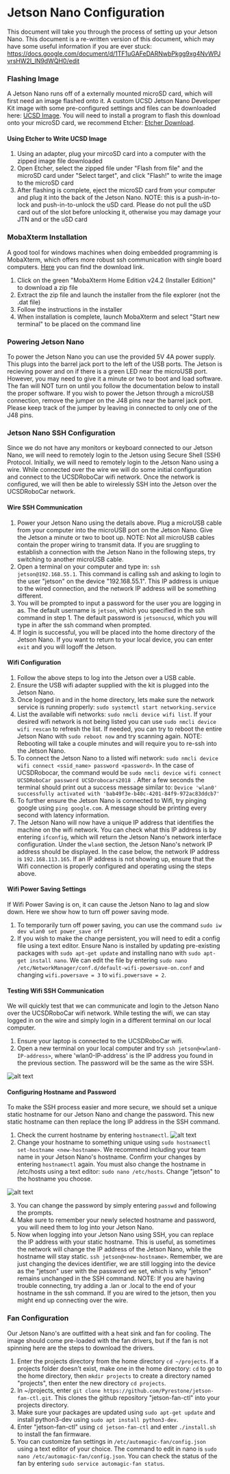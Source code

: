 # Jetson Nano Configuration

This document will take you through the process of setting up your Jetson Nano. This document is a re-written version of this document, which may have some useful information if you are ever stuck: https://docs.google.com/document/d/1TF1uGAFeDARNwbPkgg9xg4NvWPJvrsHW2I_IN9dWQH0/edit

### Flashing Image

A Jetson Nano runs off of a externally mounted microSD card, which will first need an image flashed onto it. A custom UCSD Jetson Nano Developer Kit image with some pre-configured settings and files can be downloaded here: [UCSD Image](https://drive.google.com/file/d/1Ikdat_BaP3IqEYoYfjfMQJGgmAC-UGNK/view?usp=sharing). You will need to install a program to flash this download onto your microSD card, we recommend Etcher: [Etcher Download](https://www.balena.io/etcher/). 

#### Using Etcher to Write UCSD Image

1) Using an adapter, plug your mircoSD card into a computer with the zipped image file downloaded
2) Open Etcher, select the zipped file under "Flash from file" and the microSD card under "Select target", and click "Flash!" to write the image to the microSD card
3) After flashing is complete, eject the microSD card from your computer and plug it into the back of the Jetson Nano. NOTE: this is a push-in-to-lock and push-in-to-unlock the uSD card. Please do not pull the uSD card out of the slot before unlocking it, otherwise you may damage your JTN and or the uSD card

### MobaXterm Installation

A good tool for windows machines when doing embedded programming is MobaXterm, which offers more robust ssh communication with single board computers. [Here](https://mobaxterm.mobatek.net/download-home-edition.html) you can find the download link.

1) Click on the green "MobaXterm Home Edition v24.2 (Installer Edition)" to download a zip file
2) Extract the zip file and launch the installer from the file explorer (not the .dat file)
3) Follow the instructions in the installer
4) When installation is complete, launch MobaXterm and select "Start new terminal" to be placed on the command line

### Powering Jetson Nano

To power the Jetson Nano you can use the provided 5V 4A power supply. This plugs into the barrel jack port to the left of the USB ports. The Jetson is recieving power and on if there is a green LED near the microUSB port. However, you may need to give it a minute or two to boot and load software. The fan will NOT turn on until you follow the documentation below to install the proper software. If you wish to power the Jetson through a microUSB connection, remove the jumper on the J48 pins near the barrel jack port. Please keep track of the jumper by leaving in connected to only one of the J48 pins.


### Jetson Nano SSH Configuration

Since we do not have any monitors or keyboard connected to our Jetson Nano, we will need to remotely login to the Jetson using Secure Shell (SSH) Protocol. Initially, we will need to remotely login to the Jetson Nano using a wire. While connected over the wire we will do some initial configuration and connect to the UCSDRoboCar wifi network. Once the network is configured, we will then be able to wirelessly SSH into the Jetson over the UCSDRoboCar network.

#### Wire SSH Communication

1) Power your Jetson Nano using the details above. Plug a microUSB cable from your computer into the microUSB port on the Jetson Nano. Give the Jetson a minute or two to boot up. NOTE: Not all microUSB cables contain the proper wiring to transmit data. If you are sruggling to establish a connection with the Jetson Nano in the following steps, try switching to another microUSB cable. 
2) Open a terminal on your computer and type in: ``` ssh jetson@192.168.55.1 ```. This command is calling ssh and asking to login to the user "jetson" on the device "192.168.55.1". This IP address is unique to the wired connection, and the network IP address will be something different. 
3) You will be prompted to input a password for the user you are logging in as. The default username is ``` jetson ```, which you specified in the ssh command in step 1. The default password is ``` jetsonucsd ```, which you will type in after the ssh command when prompted. 
4) If login is successful, you will be placed into the home directory of the Jetson Nano. If you want to return to your local device, you can enter ```exit``` and you will logoff the Jetson. 


#### Wifi Configuration

1) Follow the above steps to log into the Jetson over a USB cable. 
2) Ensure the USB wifi adapter supplied with the kit is plugged into the Jetson Nano.
3) Once logged in and in the home directory, lets make sure the network service is running properly: ```sudo systemctl start networking.service```
4) List the available wifi networks: ```sudo nmcli device wifi list```. If your desired wifi network is not being listed you can use ```sudo nmcli device wifi rescan``` to refresh the list. If needed, you can try to reboot the entire Jetson Nano with ```sudo reboot now``` and try scanning again. NOTE: Rebooting will take a couple minutes and will require you to re-ssh into the Jetson Nano.
5) To connect the Jetson Nano to a listed wifi network: ```sudo nmcli device wifi connect <ssid_name> password <password>```. In the case of UCSDRobocar, the command would be ```sudo nmcli device wifi connect UCSDRoboCar password UCSDrobocars2018 ```. After a few seconds the terminal should print out a success message similar to: ```Device 'wlan0' successfully activated with 'bab49f3e-b40c-4201-84f9-972ac83ddcb7'```
6) To further ensure the Jetson Nano is connected to Wifi, try pinging google using ```ping google.com```. A message should be printing every second with latency information. 
7) The Jetson Nano will now have a unique IP address that identifies the machine on the wifi network. You can check what this IP address is by entering ```ifconfig```, which will return the Jetson Nano's network interface configuration. Under the ```wlan0``` section, the Jetson Nano's network IP address should be displayed. In the case below, the network IP address is ```192.168.113.165```. If an IP address is not showing up, ensure that the Wifi connection is properly configured and operating using the steps above. 

#### Wifi Power Saving Settings

If Wifi Power Saving is on, it can cause the Jetson Nano to lag and slow down. Here we show how to turn off power saving mode.

1) To temporarily turn off power saving, you can use the command ```sudo iw dev wlan0 set power_save off```
2) If you wish to make the change persistent, you will need to edit a config file using a text editor. Ensure Nano is installed by updating pre-existing packages with ```sudo apt-get update``` and installing nano with ```sudo apt-get install nano```. We can edit the file by entering ```sudo nano /etc/NetworkManager/conf.d/default-wifi-powersave-on.conf``` and changing ```wifi.powersave = 3``` to ```wifi.powersave = 2```. 

#### Testing Wifi SSH Communication

We will quickly test that we can communicate and login to the Jetson Nano over the UCSDRoboCar wifi network. While testing the wifi, we can stay logged in on the wire and simply login in a different terminal on our local computer.

1) Ensure your laptop is connected to the UCSDRoboCar wifi. 
2) Open a new terminal on your local computer and try ```ssh jetson@<wlan0-IP-address>```, where 'wlan0-IP-address' is the IP address you found in the previous section. The password will be the same as the wire SSH. 

![alt text](image.png)


#### Configuring Hostname and Password

To make the SSH process easier and more secure, we should set a unique static hostname for our Jetson Nano and change the password. This new static hostname can then replace the long IP address in the SSH command.

1) Check the current hostname by entering ```hostnamectl```.
![alt text](image-1.png)
2) Change your hostname to something unique using ```sudo hostnamectl set-hostname <new-hostname>```. We recommend including your team name in your Jetson Nano's hostname. Confirm your changes by entering ```hostnamectl``` again. You must also change the hostname in /etc/hosts using a text editor: ```sudo nano /etc/hosts```. Change "jetson" to the hostname you choose.

![alt text](image-2.png)

3) You can change the password by simply entering ```passwd``` and following the prompts. 
4) Make sure to remember your newly selected hostname and password, you will need them to log into your Jetson Nano. 
5) Now when logging into your Jetson Nano using SSH, you can replace the IP address with your static hostname. This is useful, as sometimes the network will change the IP address of the Jetson Nano, while the hostname will stay static. ```ssh jetson@<new-hostname>```. Remember, we are just changing the devices identifier, we are still logging into the device as the "jetson" user with the password we set, which is why "jetson" remains unchanged in the SSH command. NOTE: If you are having trouble connecting, try adding a .lan or .local to the end of your hostname in the ssh command. If you are wired to the jetson, then you might end up connecting over the wire. 


### Fan Configuration

Our Jetson Nano's are outfitted with a heat sink and fan for cooling. The image should come pre-loaded with the fan drivers, but if the fan is not spinning here are the steps to download the drivers.

1) Enter the projects directory from the home directory ```cd ~/projects```. If a projects folder doesn't exist, make one in the home directory: ```cd``` to go to the home directory, then ```mkdir projects``` to create a directory named "projects", then enter the new directory ```cd projects```. 
2) In ~/projects, enter ```git clone https://github.com/Pyrestone/jetson-fan-ctl.git```. This clones the github repository "jetson-fan-ctl" into your projects directory.
3) Make sure your packages are updated using ```sudo apt-get update``` and install python3-dev using ```sudo apt install python3-dev```. 
4) Enter "jetson-fan-ctl" using ```cd jetson-fan-ctl``` and enter ```./install.sh``` to install the fan firmware. 
5) You can customize fan settings in ```/etc/automagic-fan/config.json``` using a text editor of your choice. The command to edit in nano is ```sudo nano /etc/automagic-fan/config.json```. You can check the status of the fan by entering ```sudo service automagic-fan status```. 





